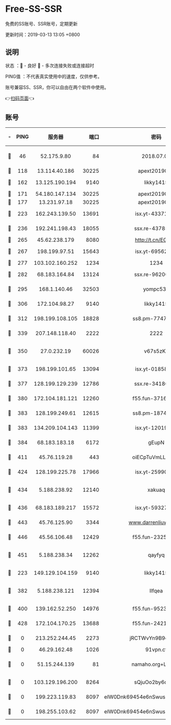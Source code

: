 # Free-SS-SSR

免费的SS账号、SSR账号，定期更新

更新时间：2019-03-13 13:05 +0800

## 说明

状态     ：🙂 - 良好 🙁 - 多次连接失败或连接超时

PING值   ：不代表真实使用中的速度，仅供参考。

账号兼容SS、SSR，你可以自由在两个软件中使用。

👉[扫码页面](https://liesauer.github.io/Free-SS-SSR/)👈

## 账号

|-|PING|服务器|端口|密码|加密方式|区域|
|:----:|:----:|:-----:|-----:|:----:|:----:|:----:|
|🙂|46|52.175.9.80|84|2018.07.07|chacha20-ietf-poly1305|HK|
|🙂|118|13.114.40.186|30225|apext2019006|chacha20|JP|
|🙂|162|13.125.190.194|9140|likky1415|aes-256-cfb|KR|
|🙂|171|54.180.147.134|30225|apext2019006|chacha20|KR|
|🙂|177|13.231.97.18|30225|apext2019006|chacha20|JP|
|🙂|223|162.243.139.50|13691|isx.yt-43371568|aes-256-cfb|US|
|🙂|236|192.241.198.43|18055|ssx.re-43785832|aes-256-cfb|US|
|🙂|265|45.62.238.179|8080|http://t.cn/EGJIyrl|rc4-md5|CA|
|🙂|267|198.199.97.51|15643|isx.yt-69562476|aes-256-cfb|US|
|🙂|277|103.102.160.252|1234|1234|rc4-md5|JP|
|🙂|282|68.183.164.84|13124|ssx.re-96200801|aes-256-cfb|US|
|🙂|295|168.1.140.46|32503|yompc535|aes-256-cfb|AU|
|🙂|306|172.104.98.27|9140|likky1415|aes-256-cfb|JP|
|🙂|312|198.199.108.105|18828|ss8.pm-77471394|aes-256-cfb|US|
|🙂|339|207.148.118.40|2222|2222|aes-256-cfb|SG|
|🙂|350|27.0.232.19|60026|v67s5zKe|xchacha20-ietf-poly1305|HK|
|🙂|373|198.199.101.65|13094|isx.yt-01858325|aes-256-cfb|US|
|🙂|377|128.199.129.239|12786|ssx.re-34180779|aes-256-cfb|SG|
|🙂|380|172.104.181.121|12260|f55.fun-37165028|aes-256-cfb|SG|
|🙂|383|128.199.249.61|12615|ss8.pm-18742395|aes-256-cfb|SG|
|🙂|383|134.209.104.143|11399|isx.yt-12019313|aes-256-cfb|SG|
|🙂|384|68.183.183.18|6172|gEupN|aes-256-cfb|SG|
|🙂|411|45.76.119.28|443|oiECpTuVmLLxk4Ts|aes-256-cfb|AU|
|🙂|424|128.199.225.78|17966|isx.yt-25990165|aes-256-cfb|SG|
|🙂|434|5.188.238.92|12140|xakuaq|chacha20-ietf-poly1305|BR|
|🙂|436|68.183.189.217|15572|isx.yt-59327595|aes-256-cfb|SG|
|🙂|443|45.76.125.90|3344|www.darrenliuwei.com|aes-256-cfb|AU|
|🙂|446|45.56.106.48|12429|f55.fun-23252791|aes-256-cfb|US|
|🙂|451|5.188.238.34|12262|qayfyq|chacha20-ietf-poly1305|BR|
|🙂|223|149.129.104.159|9140|likky1415|aes-256-cfb|HK|
|🙂|382|5.188.238.121|12394|llfqea|chacha20-ietf-poly1305|BR|
|🙂|400|139.162.52.250|14976|f55.fun-95239948|aes-256-cfb|SG|
|🙂|428|172.104.170.25|13688|f55.fun-24219818|aes-256-cfb|SG|
|🙁|0|213.252.244.45|2273|jRCTWvYn9B9emE2O|aes-256-cfb|LT|
|🙁|0|46.29.162.48|1026|91vpn.cf|rc4-md5|RU|
|🙁|0|51.15.244.139|81|namaho.org+LNVTU|chacha20-ietf-poly1305|FR|
|🙁|0|103.129.196.200|8264|sQjuOo2by6oftqlp|aes-256-cfb|US|
|🙁|0|199.223.119.83|8097|eIW0Dnk69454e6nSwuspv9DmS201tQ0D|aes-256-cfb|US|
|🙁|0|198.255.103.62|8097|eIW0Dnk69454e6nSwuspv9DmS201tQ0D|aes-256-cfb|US|
